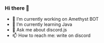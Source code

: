 ### Hi there 👋

- 🔭 I’m currently working on Amethyst BOT
- 🌱 I’m currently learning Java
- 💬 Ask me about discord.js
- 📫 How to reach me: write on discord
